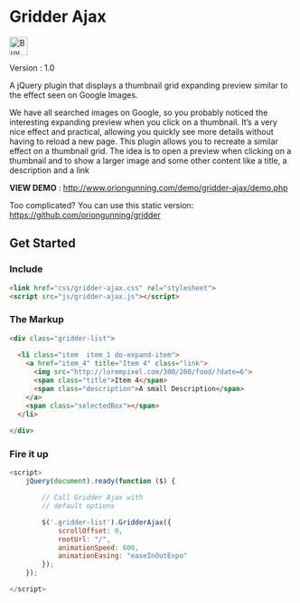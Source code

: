 Gridder Ajax
=======
<a href='https://ko-fi.com/A748382' target='_blank'><img height='32' style='border:0px;height:32px;' src='https://az743702.vo.msecnd.net/cdn/kofi1.png?v=a' border='0' alt='Buy Me a Coffee at ko-fi.com' /></a> 

Version : 1.0

A jQuery plugin that displays a thumbnail grid expanding preview similar to the effect seen on Google Images.

We have all searched images on Google, so you probably noticed the interesting expanding preview when you click 
on a thumbnail. It’s a very nice effect and practical, allowing you quickly see more details without having to 
reload a new page. This plugin allows you to recreate a similar effect on a thumbnail grid. The idea is to open
a preview when clicking on a thumbnail and to show a larger image and some other content like a title, a description 
and a link

**VIEW DEMO** : http://www.oriongunning.com/demo/gridder-ajax/demo.php

Too complicated? You can use this static version: https://github.com/oriongunning/gridder

## Get Started

### Include
```html
<link href="css/gridder-ajax.css" rel="stylesheet">
<script src="js/gridder-ajax.js"></script>
```

### The Markup
```html
<div class="gridder-list">
	
  <li class="item  item_1 do-expand-item">
    <a href="item_4" title="Item 4" class="link">
      <img src="http://lorempixel.com/300/200/food/?date=6">
      <span class="title">Item 4</span>
      <span class="description">A small Description</span>
    </a>
    <span class="selectedBox"></span>
  </li>
  
</div>
```

### Fire it up
```javascript
<script>
    jQuery(document).ready(function ($) {

        // Call Gridder Ajax with
        // default options

        $('.gridder-list').GridderAjax({
            scrollOffset: 0,
            rootUrl: "/",
            animationSpeed: 600,
            animationEasing: "easeInOutExpo"
        });
    });

</script>
```

